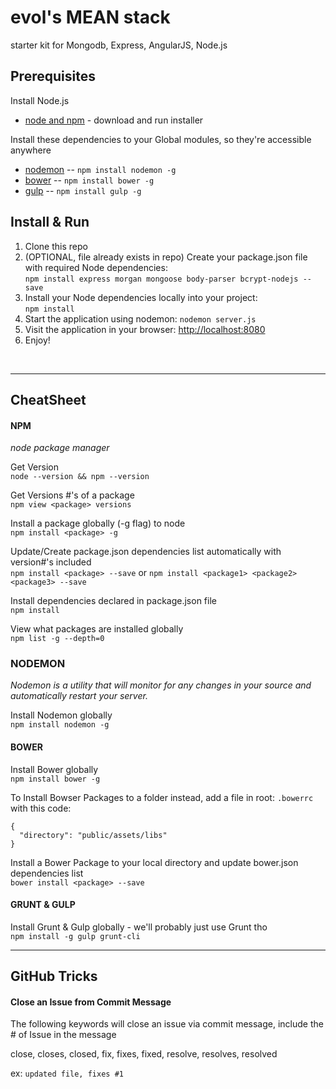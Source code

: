 # evol's MEAN stack
starter kit for Mongodb, Express, AngularJS, Node.js

## Prerequisites
Install Node.js
- [node and npm](http://nodejs.org/) - download and run installer

Install these dependencies to your Global modules, so they're accessible anywhere
- [nodemon](http://nodemon.io/) -- `npm install nodemon -g`
- [bower](http://bower.io) -- `npm install bower -g`
- [gulp](http://gulpjs.com/) -- `npm install gulp -g`


## Install & Run

1. Clone this repo
2. (OPTIONAL, file already exists in repo) Create your package.json file with required Node dependencies:<br>
`npm install express morgan mongoose body-parser bcrypt-nodejs --save`
3. Install your Node dependencies locally into your project:<br>
`npm install`
4. Start the application using nodemon: `nodemon server.js`
5. Visit the application in your browser: [http://localhost:8080](http://localhost:8080)
6. Enjoy!
<br>

---

## CheatSheet

#### NPM
<i>node package manager</i>

Get Version<br>
```node --version && npm --version```

Get Versions #'s of a package<br>
```npm view <package> versions```

Install a package globally (-g flag) to node<br>
```npm install <package> -g```

Update/Create package.json dependencies list automatically with version#'s included<br>
```npm install <package> --save```
or
```npm install <package1> <package2> <package3> --save```

Install dependencies declared in package.json file<br>
```npm install```

View what packages are installed globally<br>
```npm list -g --depth=0```


### NODEMON
<i>Nodemon is a utility that will monitor for any changes in your source and automatically restart your server.</i>

Install Nodemon globally<br>
```npm install nodemon -g```


#### BOWER

Install Bower globally<br>
```npm install bower -g```

To Install Bowser Packages to a folder instead, add a file in root: `.bowerrc` with this code:
```
{
  "directory": "public/assets/libs"
}
```

Install a Bower Package to your local directory and update bower.json dependencies  list <br>
```bower install <package> --save```



#### GRUNT & GULP

Install Grunt & Gulp globally - we'll probably just use Grunt tho<br>
```npm install -g gulp grunt-cli```


---


## GitHub Tricks


#### Close an Issue from Commit Message
The following keywords will close an issue via commit message, include the # of Issue in the message

close, closes, closed, fix, fixes, fixed, resolve, resolves, resolved

ex: ```updated file, fixes #1```
